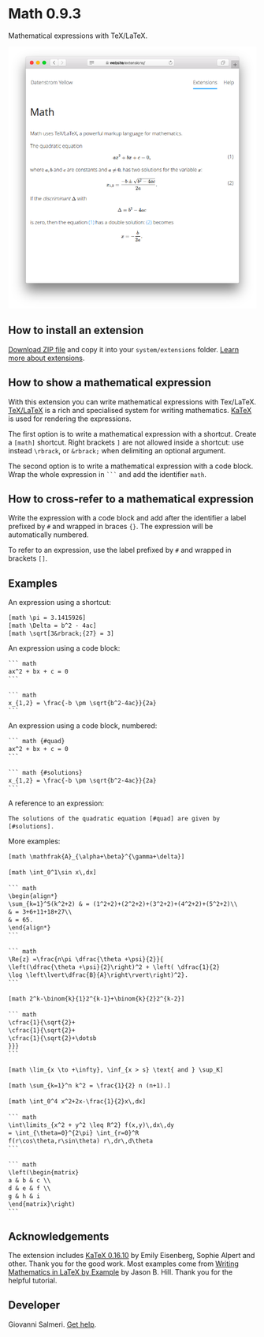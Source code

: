 # Math 0.9.3

Mathematical expressions with TeX/LaTeX.

<p align="center"><img src="SCREENSHOT.png" alt="Screenshot"></p>

## How to install an extension

[Download ZIP file](https://github.com/GiovanniSalmeri/yellow-math/archive/refs/heads/main.zip) and copy it into your `system/extensions` folder. [Learn more about extensions](https://github.com/annaesvensson/yellow-update).

## How to show a mathematical expression

With this extension you can write mathematical expressions with Tex/LaTeX. [TeX/LaTeX](https://en.wikibooks.org/wiki/LaTeX/Mathematics) is a rich and specialised system for writing mathematics. [KaTeX](https://katex.org/) is used for rendering the expressions.

The first option is to write a mathematical expression with a shortcut. Create a `[math]` shortcut. Right brackets `]` are not allowed inside a shortcut: use instead `\rbrack`, or `&rbrack;` when delimiting an optional argument.

The second option is to write a mathematical expression with a code block. Wrap the whole expression in `` ``` `` and add the identifier `math`.

## How to cross-refer to a mathematical expression

Write the expression with a code block and add after the identifier a label prefixed by `#` and wrapped in braces `{}`. The expression will be automatically numbered.

To refer to an expression, use the label prefixed by `#` and wrapped in brackets `[]`.

## Examples

An expression using a shortcut:

    [math \pi = 3.1415926]
    [math \Delta = b^2 - 4ac]
    [math \sqrt[3&rbrack;{27} = 3]

An expression using a code block:

    ``` math
    ax^2 + bx + c = 0
    ```

    ``` math
    x_{1,2} = \frac{-b \pm \sqrt{b^2-4ac}}{2a}
    ```

An expression using a code block, numbered:

    ``` math {#quad}
    ax^2 + bx + c = 0
    ```

    ``` math {#solutions}
    x_{1,2} = \frac{-b \pm \sqrt{b^2-4ac}}{2a}
    ```

A reference to an expression:

    The solutions of the quadratic equation [#quad] are given by [#solutions].

More examples:

    [math \mathfrak{A}_{\alpha+\beta}^{\gamma+\delta}]

    [math \int_0^1\sin x\,dx]

    ``` math
    \begin{align*}
    \sum_{k=1}^5(k^2+2) & = (1^2+2)+(2^2+2)+(3^2+2)+(4^2+2)+(5^2+2)\\
    & = 3+6+11+18+27\\
    & = 65.
    \end{align*}
    ```

    ``` math
    \Re{z} =\frac{n\pi \dfrac{\theta +\psi}{2}}{
    \left(\dfrac{\theta +\psi}{2}\right)^2 + \left( \dfrac{1}{2}
    \log \left\lvert\dfrac{B}{A}\right\rvert\right)^2}.
    ```

    [math 2^k-\binom{k}{1}2^{k-1}+\binom{k}{2}2^{k-2}]

    ``` math
    \cfrac{1}{\sqrt{2}+
    \cfrac{1}{\sqrt{2}+
    \cfrac{1}{\sqrt{2}+\dotsb
    }}}
    ```

    [math \lim_{x \to +\infty}, \inf_{x > s} \text{ and } \sup_K]

    [math \sum_{k=1}^n k^2 = \frac{1}{2} n (n+1).]

    [math \int_0^4 x^2+2x-\frac{1}{2}x\,dx]

    ``` math
    \int\limits_{x^2 + y^2 \leq R^2} f(x,y)\,dx\,dy
    = \int_{\theta=0}^{2\pi} \int_{r=0}^R
    f(r\cos\theta,r\sin\theta) r\,dr\,d\theta
    ```

    ``` math
    \left(\begin{matrix}
    a & b & c \\
    d & e & f \\
    g & h & i
    \end{matrix}\right)
    ```

## Acknowledgements

The extension includes [KaTeX 0.16.10](https://github.com/KaTeX/KaTeX) by Emily Eisenberg, Sophie Alpert and other. Thank you for the good work. Most examples come from [Writing Mathematics in LaTeX by Example](https://euclid.colorado.edu/~hilljb/latex/intro.to.latex.pdf) by Jason B. Hill. Thank you for the helpful tutorial.

## Developer

Giovanni Salmeri. [Get help](https://datenstrom.se/yellow/help/).
